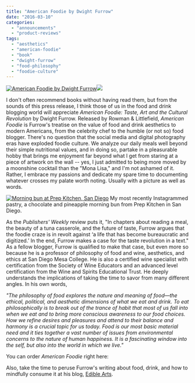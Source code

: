 ```yaml
---
title: "American Foodie by Dwight Furrow"
date: "2016-03-10"
categories:
  - "announcements"
  - "product-reviews"
tags:
  - "aesthetics"
  - "american-foodie"
  - "book"
  - "dwight-furrow"
  - "food-philosophy"
  - "foodie-culture"
---
```


[![American Foodie by Dwight Furrow](http://foodandwineaesthetics.files.wordpress.com/2015/11/american-foodie2.jpg?w=278&h=416)](http://www.amazon.com/American-Foodie-Taste-Cultural-Revolution/dp/1442249293/ref=as_li_ss_il?ie=UTF8&qid=1457416192&sr=8-1&keywords=american+foodie&linkCode=li2&tag=thegou07-20&linkId=8417fb91a40f8fc1c138fd5dcc52293d)![](//ir-na.amazon-adsystem.com/e/ir?t=thegou07-20&l=li2&o=1&a=1442249293)

I don't often recommend books without having read them, but from the sounds of this press release, I think those of us in the food and drink blogging world will appreciate _American Foodie: Taste, Art and the Cultural Revolution_ by Dwight Furrow. Released by Rowman & Littlefield, _American Foodie_ is Furrow's treatise on the value of food and drink aesthetics to modern Americans, from the celebrity chef to the humble (or not so) food blogger. There's no question that the social media and digital photography eras have exploded foodie culture. We analyze our daily meals well beyond their simple nutritional values, and in doing so, partake in a pleasurable hobby that brings me enjoyment far beyond what I get from staring at a piece of artwork on the wall -- yes, I just admitted to being more moved by a moonshine cocktail than the "Mona Lisa," and I'm not ashamed of it. Rather, I embrace my passions and dedicate my spare time to documenting whatever crosses my palate worth noting. Usually with a picture as well as words.




<div class="caption">

[![Morning bun at Prep Kitchen, San Diego](http://s3.amazonaws.com/thegourmez-wpmedia/2016/03/morning-bun-prep-kitchen-500x500.jpeg)](http://s3.amazonaws.com/thegourmez-wpmedia/2016/03/morning-bun-prep-kitchen.jpeg) My most recently Instagrammed pastry, a chocolate and pineapple morning bun from Prep Kitchen in San Diego.</div>


As the _Publishers' Weekly_ review puts it, "In chapters about reading a meal, the beauty of a tuna casserole, and the future of taste, Furrow argues that the foodie craze is in revolt against ‘a life that has become bureaucratic and digitized.’ In the end, Furrow makes a case for the taste revolution in a text." As a fellow blogger, Furrow is qualified to make that case, but even more so because he is a professor of philosophy of food and wine, aesthetics, and ethics at San Diego Mesa College. He is also a certified wine specialist with certification from the Society of Wine Educators and an advanced level certification from the Wine and Spirits Educational Trust. He deeply understands the implications of taking the time to savor from many different angles. In his own words,

_"The philosophy of food explores the nature and meaning of food—the ethical, political, and aesthetic dimensions of what we eat and drink. To eat philosophically is to break out of the trance of habit that most of us fall into when we eat and to bring more conscious awareness to our food choices. How we refine desires and pleasures and attend to their balance and harmony is a crucial topic for us today. Food is our most basic material need and it ties together a vast number of issues from environmental concerns to the nature of human happiness. It is a fascinating window into the self, but also into the world in which we live."_

You can order _American Foodie_ right here:

Also, take the time to peruse Furrow's writing about food, drink, and how to mindfully consume it at his blog, [Edible Arts](http://foodandwineaesthetics.com/).
